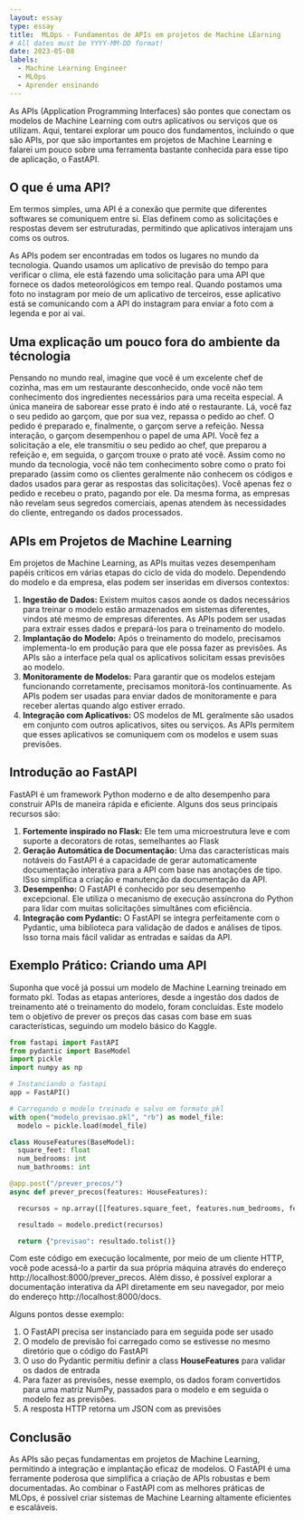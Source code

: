 ```yaml
---
layout: essay
type: essay
title:  MLOps - Fundamentos de APIs em projetos de Machine LEarning
# All dates must be YYYY-MM-DD format!
date: 2023-05-08
labels:
  - Machine Learning Engineer
  - MLOps
  - Aprender ensinando
---
```


As APIs (Application Programming Interfaces) são pontes que conectam os modelos de Machine Learning com outrs aplicativos ou serviços que os utilizam. Aqui, tentarei explorar um pouco dos fundamentos, incluindo o que são APIs, por que são importantes em projetos de Machine Learning e falarei um pouco sobre uma ferramenta bastante conhecida para esse tipo de aplicação, o FastAPI.

## O que é uma API?

Em termos simples, uma API é a conexão que permite que diferentes softwares se comuniquem entre si. Elas definem como as solicitações e respostas devem ser estruturadas, permitindo que aplicativos interajam uns coms os outros.

As APIs podem ser encontradas em todos os lugares no mundo da tecnologia. Quando usamos um aplicativo de previsão do tempo para verificar o clima, ele está fazendo uma solicitação para uma API que fornece os dados meteorológicos em tempo real. Quando postamos uma foto no instagram por meio de um aplicativo de terceiros, esse aplicativo está se comunicando com a API do instagram para enviar a foto com a legenda e por ai vai.

## Uma explicação um pouco fora do ambiente da técnologia

Pensando no mundo real, imagine que você é um excelente chef de cozinha, mas em um restaurante desconhecido, onde você não tem conhecimento dos ingredientes necessários para uma receita especial. A única maneira de saborear esse prato é indo até o restaurante. Lá, você faz o seu pedido ao garçom, que por sua vez, repassa o pedido ao chef. O pedido é preparado e, finalmente, o garçom serve a refeição. Nessa interação, o garçom desempenhou o papel de uma API. Você fez a solicitação a ele, ele transmitiu o seu pedido ao chef, que preparou a refeição e, em seguida, o garçom trouxe o prato até você. Assim como no mundo da tecnologia, você não tem conhecimento sobre como o prato foi preparado (assim como os clientes geralmente não conhecem os códigos e dados usados para gerar as respostas das solicitações). Você apenas fez o pedido e recebeu o prato, pagando por ele. Da mesma forma, as empresas não revelam seus segredos comerciais, apenas atendem às necessidades do cliente, entregando os dados processados.

## APIs em Projetos de Machine Learning

Em projetos de Machine Learning, as APIs muitas vezes desempenham papéis críticos em várias etapas do ciclo de vida do modelo. Dependendo do modelo e da empresa, elas podem ser inseridas em diversos contextos:

1. **Ingestão de Dados:** Existem muitos casos aonde os dados necessários para treinar o modelo estão armazenados em sistemas diferentes, vindos até mesmo de empresas diferentes. As APIs podem ser usadas para extrair esses dados e prepará-los para o treinamento do modelo.
2. **Implantação do Modelo:** Após o treinamento do modelo, precisamos implementa-lo em produção para que ele possa fazer as previsões. As APIs são a interface pela qual os aplicativos solicitam essas previsões ao modelo.
3. **Monitoramente de Modelos:** Para garantir que os modelos estejam funcionando corretamente, precisamos monitorá-los continuamente. As APIs podem ser usadas para enviar dados de monitoramente e para receber alertas quando algo estiver errado.
4. **Integração com Aplicativos:** OS modelos de ML geralmente são usados em conjunto com outros aplicativos, sites ou serviços. As APIs permitem que esses aplicativos se comuniquem com os modelos e usem suas previsões.

## Introdução ao FastAPI

FastAPI é um framework Python moderno e de alto desempenho para construir APIs de maneira rápida e eficiente. Alguns dos seus principais recursos são:


1. **Fortemente inspirado no Flask:** Ele tem uma microestrutura leve e com suporte a decorators de rotas, semelhantes ao Flask
2. **Geração Automática de Documentação:** Uma das características mais notáveis do FastAPI é a capacidade de gerar automaticamente documentação interativa para a API com base nas anotações de tipo. ISso simplifica a criação e manutenção da documentação da API.
3. **Desempenho:** O FastAPI é conhecido por seu desempenho excepcional. Ele utiliza o mecanismo de execução assíncrona do Python para lidar com muitas solicitações simultânes com eficiência.
4. **Integração com Pydantic:** O FastAPI se integra perfeitamente com o Pydantic, uma biblioteca para validação de dados e análises de tipos. Isso torna mais fácil validar as entradas e saídas da API.

## Exemplo Prático: Criando uma API 

Suponha que você já possui um modelo de Machine Learning treinado em formato pkl. Todas as etapas anteriores, desde a ingestão dos dados de treinamento até o treinamento do modelo, foram concluídas. Este modelo tem o objetivo de prever os preços das casas com base em suas características, seguindo um modelo básico do Kaggle.

```python
from fastapi import FastAPI
from pydantic import BaseModel
import pickle
import numpy as np

# Instanciando o fastapi
app = FastAPI()

# Carregando o modelo treinado e salvo em formato pkl
with open("modelo_previsao.pkl", "rb") as model_file:
  modelo = pickle.load(model_file)

class HouseFeatures(BaseModel):
  square_feet: float
  num_bedrooms: int
  num_bathrooms: int

@app.post("/prever_precos/")
async def prever_precos(features: HouseFeatures):

  recursos = np.array([[features.square_feet, features.num_bedrooms, features.num_bathrooms]])

  resultado = modelo.predict(recursos)

  return {"previsao": resultado.tolist()}

```

Com este código em execução localmente, por meio de um cliente HTTP, você pode acessá-lo a partir da sua própria máquina através do endereço http://localhost:8000/prever_precos. Além disso, é possível explorar a documentação interativa da API diretamente em seu navegador, por meio do endereço http://localhost:8000/docs.

Alguns pontos desse exemplo:

1. O FastAPI precisa ser instanciado  para em seguida pode ser usado
2. O modelo de previsão foi carregado como se estivesse no mesmo diretório que o código do FastAPI
3. O uso do Pydantic permitiu definir a class **HouseFeatures** para validar os dados de entrada
4. Para fazer as previsões, nesse exemplo, os dados foram convertidos para uma matriz NumPy, passados para o modelo e em seguida o modelo fez as previsões.
5. A resposta HTTP retorna um JSON com as previsões

## Conclusão

As APIs são peças fundamentas em projetos de Machine Learning, permitindo a integração e implantação eficaz de modelos. O FastAPI é uma ferramente poderosa que simplifica a criação de APIs robustas e bem documentadas. Ao combinar o FastAPI com as melhores práticas de MLOps, é possível criar sistemas de Machine Learning altamente eficientes e escaláveis.
